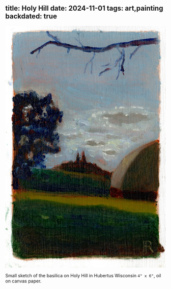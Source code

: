 title: Holy Hill
date: 2024-11-01
tags: art,painting
backdated: true
---

![Holy Hill](holy_hill.jpeg)

Small sketch of the basilica on Holy Hill in Hubertus Wisconsin `4" x 6"`, oil on canvas paper.






